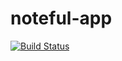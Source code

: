 # noteful-app

[![Build Status](https://travis-ci.org/thinkful-ei22/richard-noteful-v1.svg?branch=master)](https://travis-ci.org/thinkful-ei22/richard-noteful-v1>)